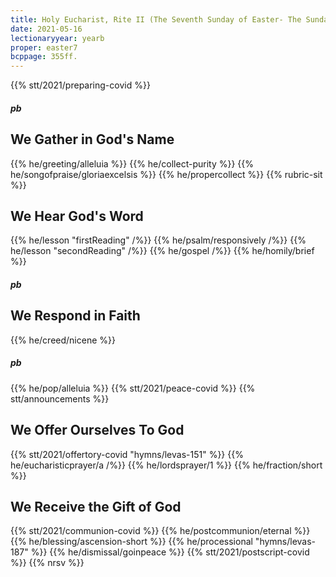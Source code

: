 ```yaml
---
title: Holy Eucharist, Rite II (The Seventh Sunday of Easter- The Sunday after Ascension Day)
date: 2021-05-16
lectionaryyear: yearb
proper: easter7
bcppage: 355ff.
---
```

{{% stt/2021/preparing-covid %}}
##### pb
## We Gather in God's Name
{{% he/greeting/alleluia %}}
{{% he/collect-purity %}}
{{% he/songofpraise/gloriaexcelsis %}}
{{% he/propercollect %}}
{{% rubric-sit %}}

## We Hear God's Word
{{% he/lesson "firstReading" /%}}
{{% he/psalm/responsively /%}}
{{% he/lesson "secondReading" /%}}
{{% he/gospel /%}}
{{% he/homily/brief %}}

##### pb
## We Respond in Faith
{{% he/creed/nicene %}}
##### pb
{{% he/pop/alleluia %}}
{{% stt/2021/peace-covid %}}
{{% stt/announcements %}}

## We Offer Ourselves To God
{{% stt/2021/offertory-covid "hymns/levas-151" %}}
{{% he/eucharisticprayer/a /%}}
{{% he/lordsprayer/1 %}}
{{% he/fraction/short %}}

## We Receive the Gift of God
{{% stt/2021/communion-covid %}}
{{% he/postcommunion/eternal %}}
{{% he/blessing/ascension-short %}}
{{% he/processional "hymns/levas-187" %}}
{{% he/dismissal/goinpeace %}}
{{% stt/2021/postscript-covid %}}
{{% nrsv %}}
